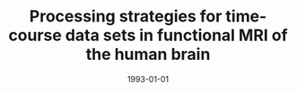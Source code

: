 ---
title: "Processing strategies for time-course data sets in functional MRI of the human brain"
date: 1993-01-01
authors_string: Peter Bandettini, A. Jesmanowicz, E. Wong, J. Hyde
authors:
   - Peter Bandettini
   - A. Jesmanowicz
   - E. Wong
   - J. Hyde
author_ids:
   - peter_bandettini
journal: 'Magnetic Resonance in Medicine'
volume: 30
issue: 
pages: 161-173
book_title: ''
publisher: ''
abstract: ''
project_id: 
paper_url: 
doi: 
data_loc: ''
code_loc: ''
file: '/assets/publications//assets/publications/'
file_name: '/assets/publications/'
type: journal_article
pub_str: ' (1993) Magnetic Resonance in Medicine 30: 161-173'
layout: publication 
---
